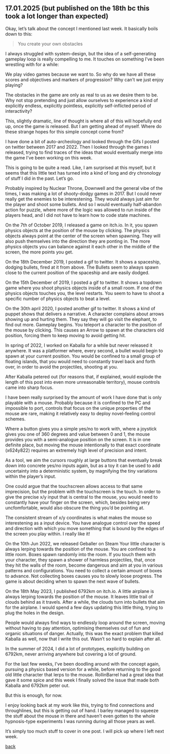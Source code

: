 ## 17.01.2025 (but published on the 18th bc this took a lot longer than expected)

Okay, let’s talk about the concept I mentioned last week. It basically boils down to this:

> You create your own obstacles

I always struggled with system-design, but the idea of a self-generating gameplay loop is really compelling to me. It touches on something I’ve been wrestling with for a while:

We play video games because we want to. So why do we have all these scores and objectives and markers of progression? Why can’t we just enjoy playing?


The obstacles in the game are only as real to us as we desire them to be. Why not stop pretending and just allow ourselves to experience a kind of explicitly endless, explicitly pointless, explicitly self-inflicted period of interactivity?

This, slightly dramatic, line of thought is where all of this will hopefully end up, once the game is released. But I am getting ahead of myself. Where do these strange hopes for this simple concept come from?

I have done a bit of auto-archeology and looked through the Gifs I posted on twitter between 2017 and 2022. Then I looked through the games I released, trying to find traces of the ideas that would eventually merge into the game I’ve been working on this week. 

This is going to be quite a read. Like, I am surprised at this myself, but it seems that this little text has turned into a kind of long and dry chronology of stuff I did in the past. Let’s go.

Probably inspired by Nuclear Throne, Downwell and the general vibe of the times, I was making a lot of shooty-dodgy games in 2017. But I could never really get the enemies to be interestening. They would always just aim for the player and shoot some bullets. And so I would eventually half-abandon action for puzzle, where more of the logic was allowed to run inside of the players head, and I did not have to learn how to code state machines. 


On the 7th of October 2019, I released a game on itch.io. 
In it, you spawn physics objects at the position of the mouse by clicking. The physics objects always point at the center of the screen when spawning. They will also push themselves into the direction they are ponting in. The more physics objects you can balance against it each other in the middle of the screen, the more points you get.

On the 18th December 2019, I posted a gif to twitter.
It shows a spaceship, dodging bullets, fired at it from above. The Bullets seem to always spawn close to the current position of the spaceship and are easily dodged.

On the 15th December of 2019, I posted a gif to twitter.
It shows a topdown game where you shoot physics objects inside of a small room. If one of the physics objects touches you, the level restarts. You seem to have to shoot a specific number of physics objects to beat a level.

On the 30th april 2020, I posted another gif to twitter.
It shows a kind of puppet shows that delivers a narrative. A character complains about arrows showing up and hurting them. They say they will go visit the elephant, to find out more. Gameplay begins. You teleport a character to the position of the mouse by clicking. This causes an Arrow to spawn at the characters old position, forcing them to keep moving to avoid getting hit.

In spring of 2022, I worked on Kaballa for a while but never released it anywhere.
It was a platformer where, every second, a bullet would begin to spawn at your current position. You would be confined to a small group of floating islands, that you would need to constantly travel back and forth over, in order to avoid the projectiles, shooting at you.


After Kaballa petered out (for reasons that, if explained, would explode the length of this post into even more unreasonable territory), mouse controls came into sharp focus.


I have been really surprised by the amount of work I have done that is only playable with a mouse. Probably because it is confined to the PC and impossible to port, controls that focus on the unique properties of the mouse are rare, making it relatively easy to deploy novel-feeling control schemes.

Where a button gives you a simple yes/no to work with, where a joystick gives you one of 360 degrees and value between 0 and 1, the mouse provides you with a semi-analogue position on the screen. It is in one definite place, but moving the mouse intentionally to that exact coordinate (x624y822) requires an extremely high level of precision and intent. 

As a tool, we aim the cursors roughly at large buttons that eventually break down into concrete yes/no inputs again, but as a toy it can be used to add uncertainty into a deterministic system, by magnifying the tiny variations within the player’s input.

One could argue that the touchscreen allows access to that same imprecision, but the problem with the touchscreen is the touch. In order to give the precise x/y input that is central to the mouse, you would need to constantly have your finger on the screen, which, besides being very uncfomfortable, would also obscure the thing you’d be pointing at. 

The consistent stream of x/y coordinates is what makes the mouse so interestening as a input device. You have analogue control over the speed and direction with which you move something that is bound by the edges of the screen you play within. I really like it!


On the 10th Jun 2022, we released Geballer on Steam
Your little character is always lerping towards the position of the mouse. You are confined to a little room. Boxes spawn randomly into the room. If you touch them with your character, they spawn a shower of harmless projectiles, that, once they hit the walls of the room, become dangerous and aim at you in various patterns and configurations. You need to collect a certain amount of boxes to advance. Not collecting boxes causes you to slowly loose progress. The game is about deciding when to spawn the next wave of bullets.

On the 18th May 2023, I published 6792km on itch.io.
A little airplane is always lerping towards the position of the mouse. It leaves little trail of clouds behind as it travels. After a while, the clouds turn into bullets that aim for the airplane. I would spend a few days updating this little thing, trying to plug the holes in the design. 

People would always find ways to endlessly loop around the screen, moving without having to pay attention, optimising themselves out of fun and organic situations of danger. Actually, this was the exact problem that killed Kaballa as well, now that I write this out. Wasn’t so hard to explain after all.

In the summer of 2024, I did a lot of prototypes, explicitly building on 6792km, never arriving anywhere but covering a lot of ground.

For the last few weeks, I’ve been doodling around with the concept again, pursuing a physics based version for a while, before returning to the good old little character that lerps to the mouse. RollinBarrel had a great idea that gave it some spice and this week I finally solved the issue that made both Kaballa and 6792km peter out. 

But this is enough, for now.

I enjoy looking back at my work like this, trying to find connections and throughlines, but this is getting out of hand. I barley managed to squeeze the stuff about the mouse in there and haven’t even gotten to the whole hypnosis-type experiments I was running during all those years as well.

It’s simply too much stuff to cover in one post. I will pick up where I left next week.

[back](blogagain)
